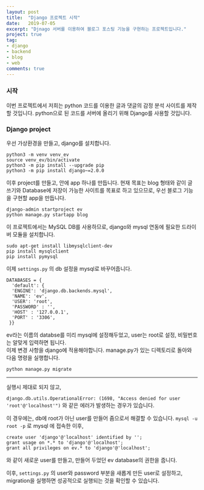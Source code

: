 ```yaml
---
layout: post
title:  "Django 프로젝트 시작"
date:   2019-07-05
excerpt: "Djnago 서버를 이용하여 블로그 포스팅 기능을 구현하는 프로젝트입니다."
project: true
tag:
- django 
- backend
- blog
- web
comments: true
---
```



### 시작

이번 프로젝트에서 저희는 python 코드를 이용한 글과 댓글의 감정 분석 사이트를 제작할 것입니다. python으로 된 코드를 서버에 올리기 위해 Django를 사용할 것입니다.

### Django project

우선 가상환경을 만들고, django를 설치합니다.

```
python3 -m venv venv_ev
source venv_ev/bin/activate
python3 -m pip install --upgrade pip
python3 -m pip install django~=2.0.0
```

이후 project를 만들고, 안에 app 하나를 만듭니다. 현재 목표는 blog 형태와 같이 글 쓰기와 Database에 저장이 가능한 사이트를 목표로 하고 있으므로, 우선 블로그 기능을 구현할 app을 만듭니다.

```
django-admin startproject ev
python manage.py startapp blog 
```
이 프로젝트에서는 MySQL DB를 사용하므로,  django와 mysql 연동에 필요한 드라이버 모듈을 설치합니다.

```
sudo apt-get install libmysqlclient-dev
pip install mysqlclient
pip install pymysql
```

이제 `settings.py` 의 db 설정을 mysql로 바꾸어줍니다.

```
DATABASES = {  
  'default': {  
  'ENGINE': 'django.db.backends.mysql',  
  'NAME': 'ev',  
  'USER': 'root',  
  'PASSWORD' : '',  
  'HOST' : '127.0.0.1',  
  'PORT' : '3306',  
 }}
 ```
 
 ev라는 이름의 databse를 미리 mysql에 설정해두었고, user는 root로 설정, 비밀번호는 알맞게 입력하면 됩니다.
 </br>
이제 변경 사항을 django에 적용해야합니다.
manage.py가 있는 디렉토리로 돌아와 다음 명령을 실행합니다.

```
python manage.py migrate
```


-----
실행시 제대로 되지 않고,

`django.db.utils.OperationalError: (1698, "Access denied for user 'root'@'localhost'")`
와 같은 에러가 발생하는 경우가 있습니다.

이 경우에는, db에 root가 아닌 user를 만들어 줌으로서 해결할 수 있습니다.
`mysql -u root -p` 로 mysql 에 접속한 이후,
```
create user 'django'@'localhost' identified by '';
grant usage on *.* to 'django'@'localhost';
grant all privileges on ev.* to 'django'@'localhost';
```
와 같이 새로운 user를 만들고, 만들어 두었던 ev database의 권한을 줍니다.

이후, `settings.py` 의 user와 password 부분을 새롭게 만든 user로 설정하고, migration을 실행하면 성공적으로 실행되는 것을 확인할 수 있습니다.

